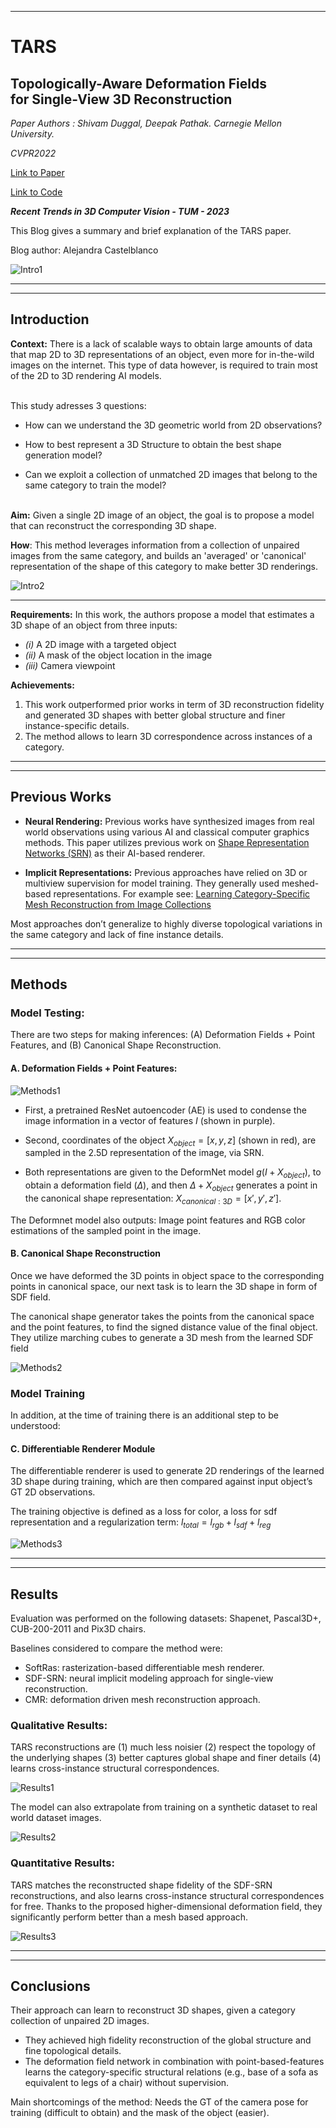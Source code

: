 ---

# __TARS__
## __Topologically-Aware Deformation Fields <br>for Single-View 3D Reconstruction__
*Paper Authors : Shivam Duggal, Deepak Pathak. Carnegie Mellon University.*

*CVPR2022*

[Link to Paper](https://doi.org/10.48550/arXiv.2205.06267)


[Link to Code](https://github.com/ShivamDuggal4/TARS3D)

*__Recent Trends in 3D Computer Vision - TUM - 2023__*

This Blog gives a summary and brief explanation of the TARS paper.

Blog author: Alejandra Castelblanco


![Intro1](images/intro_image.png)
___
___

## __Introduction__

__Context:__
There is a lack of scalable ways to obtain large amounts of data that map 2D to 3D representations of an object, even more for in-the-wild images on the internet. This type of data however, is  required to train most of the 2D to 3D rendering AI models.
<br><br>

This study adresses 3 questions:
- How can we understand the 3D geometric world from 2D observations?

- How to best represent a 3D Structure to obtain the best shape generation model?

- Can we exploit a collection of unmatched 2D images that belong to the same category to train the model?
<br><br>

__Aim:__ Given a single 2D image of an object, the goal is to propose a model that can reconstruct the corresponding 3D shape. 

__How__: This method leverages information from a collection of unpaired images from the same category, and builds an 'averaged' or 'canonical' representation of the shape of this category to make better 3D renderings.


![Intro2](images/intro_image_2.png)

___
__Requirements:__
In this work, the authors propose a model that estimates a 3D shape of an object from three inputs: 
- *(i)* A 2D image with a targeted object 
- *(ii)* A mask of the object location in the image
- *(iii)* Camera viewpoint


__Achievements:__

1. This work outperformed prior works in term of 3D reconstruction fidelity and generated 3D shapes with better global structure and finer instance-specific details. 
2. The method allows to learn 3D correspondence across instances of a category.
___
___

## __Previous Works__

- __Neural Rendering:__ Previous works have synthesized images from real world observations using various AI and classical computer graphics methods. This paper utilizes previous work on [Shape Representation Networks (SRN)](https://doi.org/10.48550/arXiv.1906.01618) as their AI-based renderer. 

- __Implicit Representations:__ Previous approaches have relied on 3D or multiview supervision for model training. They generally used meshed-based representations. For example see: [Learning Category-Specific Mesh Reconstruction from Image Collections](https://doi.org/10.48550/arXiv.1803.07549)

Most approaches don’t generalize to highly diverse topological variations in the same category and lack of fine instance details.

___
___
## __Methods__

### __Model Testing:__ 

There are two steps for making inferences: (A) Deformation Fields + Point Features, and (B) Canonical Shape Reconstruction.

#### __A. Deformation Fields + Point Features:__

![Methods1](images/methods_1.png)

- First, a pretrained ResNet autoencoder (AE) is used to condense the image information in a vector of features $I$ (shown in purple). 

- Second, coordinates of the object $X_{object}=[x,y,z]$ (shown in red), are sampled in the 2.5D representation of the image, via SRN. 

- Both representations are given to the DeformNet model $g(I + X_{object})$, to obtain a deformation field $(\Delta)$, and then $\Delta + X_{object}$ generates a point in the canonical shape representation: $X_{canonical:3D}=[x',y',z']$.

The Deformnet model also outputs: Image point features and RGB color estimations of the sampled point in the image.

#### __B. Canonical Shape Reconstruction__ 
Once we have deformed the 3D points in object space to the corresponding points in canonical space, our next task is to learn the 3D shape in form of SDF field. 

The canonical shape generator takes the points from the canonical space and the point features, to find the signed distance value of the final object. They utilize marching cubes to generate a 3D mesh from the learned SDF field

![Methods2](images/methods_2.png)

### __Model Training__
In addition, at the time of training there is an additional step to be understood:

#### C. Differentiable Renderer Module
The differentiable renderer is used to generate 2D renderings of the learned 3D shape during training, which are then compared against input object’s GT 2D observations.

The training objective is defined as a loss for color, a loss for sdf representation and a regularization term: $l_{total} = l_{rgb}+l_{sdf}+l_{reg}$

![Methods3](images/methods_3.png)

___
___

## __Results__
Evaluation was performed on the following datasets: Shapenet, Pascal3D+, CUB-200-2011 and Pix3D chairs.

Baselines considered to compare the method were: 
- SoftRas: rasterization-based differentiable mesh renderer.
- SDF-SRN: neural implicit modeling approach for single-view reconstruction. 
- CMR: deformation driven mesh reconstruction approach.

### Qualitative Results:
TARS reconstructions are (1) much less noisier
(2) respect the topology of the underlying shapes
(3) better captures global shape and finer details
(4) learns cross-instance structural correspondences.

![Results1](images/results_1.png)

The model can also extrapolate from training on a synthetic dataset to real world dataset images.

![Results2](images/results_2.png)

### Quantitative Results:
TARS matches the reconstructed shape fidelity of the SDF-SRN reconstructions, and also learns cross-instance structural correspondences for free. Thanks to the proposed higher-dimensional deformation field, they significantly perform better than a mesh based approach.


![Results3](images/results_3.png)

___
___
## __Conclusions__

Their approach can learn to reconstruct 3D shapes, given a category collection of unpaired 2D images.

- They achieved high fidelity reconstruction of the global structure and fine topological details. 
- The deformation field network in combination with point-based-features learns the category-specific structural relations (e.g., base of a sofa as equivalent to legs of a chair) without supervision. 

Main shortcomings of the method: Needs the GT of the camera pose for training (difficult to obtain) and the mask of the object (easier).

